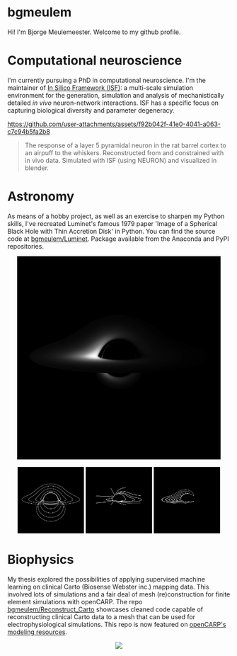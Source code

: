 # bgmeulem

Hi! I'm Bjorge Meulemeester. Welcome to my github profile.

# Computational neuroscience
I'm currently pursuing a PhD in computational neuroscience. I'm the maintainer of [In Silico Framework (ISF)](https://mpinb.github.io/in_silico_framework): a multi-scale simulation environment for the generation, simulation and analysis of mechanistically detailed _in vivo_ neuron-network interactions. ISF has a specific focus on capturing biological diversity and parameter degeneracy.

https://github.com/user-attachments/assets/f92b042f-41e0-4041-a063-c7c94b5fa2b8

> The response of a layer 5 pyramidal neuron in the rat barrel cortex to an airpuff to the whiskers. Reconstructed from and constrained with in vivo data. Simulated with ISF (using NEURON) and visualized in blender. 

# Astronomy
As means of a hobby project, as well as an exercise to sharpen my Python skills, I've recreated Luminet's famous 1979 paper 'Image of a Spherical Black Hole with Thin Accretion Disk' in Python. You can find the source code at [bgmeulem/Luminet](https://github.com/bgmeulem/luminet). Package available from the Anaconda and PyPI repositories.

<p align="center">
<img src="https://github.com/bgmeulem/luminet/blob/master/docs/_static/_images/bh.png" width=460px>
<p align="center">
<img src="https://github.com/bgmeulem/luminet/blob/master/docs/_static/_images/isoradials.png" width=150px hspace=0>
<img src="https://github.com/bgmeulem/luminet/blob/master/docs/_static/_images/isoredshifts.png" width=150px hspace=0>
<img src="https://github.com/bgmeulem/luminet/blob/master/docs/_static/_images/isofluxlines.png" width=150px hspace=0>
</p>
</p>

# Biophysics
My thesis explored the possibilities of applying supervised machine learning on clinical Carto (Biosense Webster inc.) mapping data. This involved lots of simulations and a fair deal of mesh (re)construction for finite element simulations with openCARP. The repo [bgmeulem/Reconstruct_Carto](https://github.com/bgmeulem/Reconstruct_CARTO) showcases cleaned code capable of reconstructing clinical Carto data to a mesh that can be used for electrophysiological simulations. This repo is now featured on [openCARP's modeling resources](https://opencarp.org/community/modeling-resources#mesh-generation-tools).
<p align="center">
<img src=https://media0.giphy.com/media/bZM2OaOQb4HCVymzna/giphy.gif?cid=790b76112533f1a2f99b476d6833aa55d4b4c8ef9e3227b2&rid=giphy.gif&ct=g />
</p>
